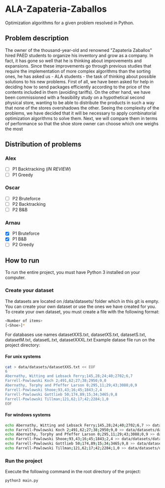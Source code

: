 # ALA-Zapateria-Zaballos
Optimization algorithms for a given problem resolved in Python.

## Problem description

The owner of the thousand-year-old and renowned "Zapatería Zaballos" hired PAED students to organize his inventory 
and grow as a company. In fact, it has gone so well that he is thinking about improvements and expansions. Since these 
improvements go through previous studies that require the implementation of more complex algorithms than the sorting 
ones, he has asked us - ALA students - the task of thinking about possible solutions to his new problems.
First of all, we have been asked for help in deciding how to send packages efficiently according to the price of the 
contents included in them (avoiding tariffs).
On the other hand, we have been commissioned with a feasibility study on a hypothetical second physical store, wanting 
to be able to distribute the products in such a way that none of the stores overshadows the other.
Seeing the complexity of the problems, we have decided that it will be necessary to apply combinatorial optimization 
algorithms to solve them. Next, we will compare them in terms of performance so that the shoe store owner can choose 
which one weighs the most

## Distribution of problems
### Alex 
  - [ ] P1 Backtracking (*IN REVIEW*)
  - [ ] P1 Greedy
  
### Oscar
  - [ ] P2 Bruteforce
  - [ ] P2 Backtracking
  - [ ] P2 B&B 

### Arnau 
  - [X] P1 Bruteforce
  - [X] P1 B&B
  - [ ] P2 Greedy

## How to run 
To run the entire project, you must have Python 3 installed on your computer.
### Create your dataset
The datasets are located on /data/datasets/ folder which in this git is empty.
You can create your own dataset or use the ones we have created for you.
To create your own dataset, you must create a file with the following format:
```bash
<Number of items>
[<Shoe>]*
```
For databases use names datasetXXS.txt, datasetXS.txt, datasetS.txt, datasetM.txt, datasetL.txt, datasetXXXL.txt
Example datase file run on the project directory:
#### For unix systems
```bash
cat > data/datasets/datasetXXS.txt << EOF
6
Abernathy, Witting and Lebsack Ferry;145,28;24;40;2702;6,7
Farrell-Powlowski Koch 2;491,62;27;38;2950;9,0
Abernathy, Torphy and Pfeffer Larson 0;295,11;29;43;3088;0,9
Farrell-Powlowski Shooe;93,43;16;45;1843;2,4
Farrell-Powlowski Gottlieb 50;174,89;15;34;3465;9,8
Farrell-Powlowski Tillman;121,62;17;42;2284;1,0
EOF
```
#### For windows systems
```bash echo 6 > data/datasets/datasetXXS.txt
echo Abernathy, Witting and Lebsack Ferry;145,28;24;40;2702;6,7 >> data/datasets/datasetXXS.txt
echo Farrell-Powlowski Koch 2;491,62;27;38;2950;9,0 >> data/datasets/datasetXXS.txt
echo Abernathy, Torphy and Pfeffer Larson 0;295,11;29;43;3088;0,9 >> data/datasets/datasetXXS.txt
echo Farrell-Powlowski Shooe;93,43;16;45;1843;2,4 >> data/datasets/datasetXXS.txt
echo Farrell-Powlowski Gottlieb 50;174,89;15;34;3465;9,8 >> data/datasets/datasetXXS.txt
echo Farrell-Powlowski Tillman;121,62;17;42;2284;1,0 >> data/datasets/datasetXXS.txt
```

### Run the project
Execute the following command in the root directory of the project:
```bash 
python3 main.py
```
